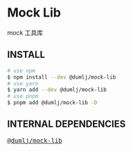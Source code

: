 <!-- This file is dynamically generated. please edit in __readme__ -->

# Mock Lib

mock 工具库

## INSTALL

```bash
# use npm
$ npm install --dev @dumlj/mock-lib
# use yarn
$ yarn add --dev @dumlj/mock-lib
# use pnpm
$ pnpm add @dumlj/mock-lib -D
```

## INTERNAL DEPENDENCIES

<pre style="font-family:monospace;"><a href="https://github.com/dumlj/dumlj-build/tree/main/@lib/mock-lib" target="_blank">@dumlj/mock-lib</a></pre>
